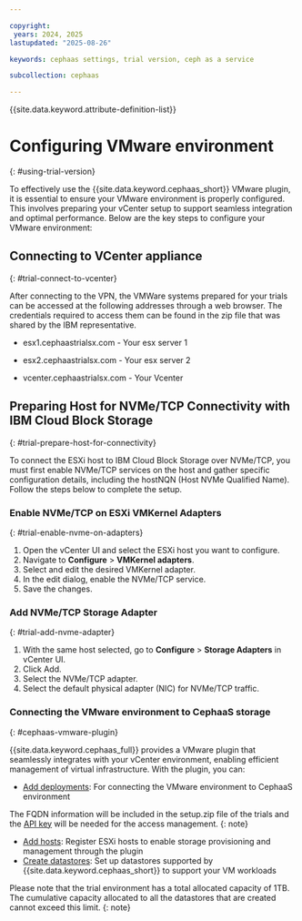 ```yaml
---

copyright:
 years: 2024, 2025
lastupdated: "2025-08-26"

keywords: cephaas settings, trial version, ceph as a service

subcollection: cephaas

---
```


{{site.data.keyword.attribute-definition-list}}

# Configuring VMware environment
{: #using-trial-version}

To effectively use the {{site.data.keyword.cephaas_short}} VMware plugin, it is essential to ensure your VMware environment is properly configured. This involves preparing your vCenter setup to support seamless integration and optimal performance. Below are the key steps to configure your VMware environment:


## Connecting to VCenter appliance
{: #trial-connect-to-vcenter}

After connecting to the VPN, the VMWare systems prepared for your trials can be accessed at the following addresses through a web browser. The credentials required to access them can be found in the zip file that was shared by the IBM representative.

- esx1.cephaastrialsx.com - Your esx server 1

- esx2.cephaastrialsx.com - Your esx server 2

- vcenter.cephaastrialsx.com - Your Vcenter


## Preparing Host for NVMe/TCP Connectivity with IBM Cloud Block Storage
{: #trial-prepare-host-for-connectivity}

To connect the ESXi host to IBM Cloud Block Storage over NVMe/TCP, you must first enable NVMe/TCP services on the host and gather specific configuration details, including the hostNQN (Host NVMe Qualified Name). Follow the steps below to complete the setup.

### Enable NVMe/TCP on ESXi VMKernel Adapters
{: #trial-enable-nvme-on-adapters}

1. Open the vCenter UI and select the ESXi host you want to configure.
2. Navigate to **Configure** > **VMKernel adapters**.
3. Select and edit the desired VMKernel adapter.
4. In the edit dialog, enable the NVMe/TCP service.
5. Save the changes.

### Add NVMe/TCP Storage Adapter
{: #trial-add-nvme-adapter}

1. With the same host selected, go to **Configure** > **Storage Adapters** in vCenter UI.
2. Click Add.
3. Select the NVMe/TCP adapter.
4. Select the default physical adapter (NIC) for NVMe/TCP traffic.

### Connecting the VMware environment to CephaaS storage
{: #cephaas-vmware-plugin}

{{site.data.keyword.cephaas_full}} provides a VMware plugin that seamlessly integrates with your vCenter environment, enabling efficient management of virtual infrastructure. With the plugin, you can:

- [Add deployments](/docs/cephaas?topic=cephaas-managing-deployments-vsphere-plug-in&interface=ui#add-deployment): For connecting the VMware environment to CephaaS environment

The FQDN information will be included in the setup.zip file of the trials and the [API key](/docs/account?topic=account-userapikey) will be needed for the access management. 
{: note}

- [Add hosts](/docs/cephaas?topic=cephaas-managing-hosts-vsphere-plug-in&interface=ui#add-host): Register ESXi hosts to enable storage provisioning and management through the plugin
- [Create datastores](/docs/cephaas?topic=cephaas-managing-datastores-vsphere-plug-in&interface=ui#add-datastore): Set up datastores supported by {{site.data.keyword.cephaas_short}} to support your VM workloads

Please note that the trial environment has a total allocated capacity of 1TB. The cumulative capacity allocated to all the datastores that are created cannot exceed this limit.
{: note}


